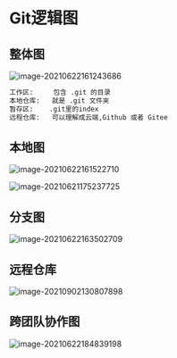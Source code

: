 # Git逻辑图

## 整体图

![image-20210622161243686](https://attach.blog.wen7.online/image-20210622161243686.png)

```markdown
工作区: 	 包含 .git 的目录
本地仓库: 	就是 .git 文件夹
暂存区:	.git里的index
远程仓库: 	可以理解成云端,Github 或者 Gitee
```



##  本地图

![image-20210622161522710](https://attach.blog.wen7.online/image-20210622161522710.png)

![image-20210621175237725](https://attach.blog.wen7.online/image-20210621175237725.png)



## 分支图

![image-20210622163502709](https://attach.blog.wen7.online/image-20210622163502709.png)



## 远程仓库

![image-20210902130807898](https://attach.blog.wen7.online/image-20210902130807898.png)



## 跨团队协作图

![image-20210622184839198](https://attach.blog.wen7.online/image-20210622184839198.png)